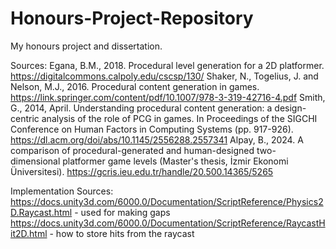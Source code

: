 # Honours-Project-Repository
 My honours project and dissertation.

Sources:
Egana, B.M., 2018. Procedural level generation for a 2D platformer. https://digitalcommons.calpoly.edu/cscsp/130/
Shaker, N., Togelius, J. and Nelson, M.J., 2016. Procedural content generation in games. https://link.springer.com/content/pdf/10.1007/978-3-319-42716-4.pdf
Smith, G., 2014, April. Understanding procedural content generation: a design-centric analysis of the role of PCG in games. In Proceedings of the SIGCHI Conference on Human Factors in Computing Systems (pp. 917-926). https://dl.acm.org/doi/abs/10.1145/2556288.2557341
Alpay, B., 2024. A comparison of procedural-generated and human-designed two-dimensional platformer game levels (Master's thesis, İzmir Ekonomi Üniversitesi). https://gcris.ieu.edu.tr/handle/20.500.14365/5265

Implementation Sources:
https://docs.unity3d.com/6000.0/Documentation/ScriptReference/Physics2D.Raycast.html - used for making gaps
https://docs.unity3d.com/6000.0/Documentation/ScriptReference/RaycastHit2D.html - how to store hits from the raycast
